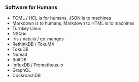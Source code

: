 ### Software for Humans

- TOML / HCL is for humans, JSON is to machines
- Markdown is to humans, Markdown to HTML is to machines
- Turnkey Linux
- NSQ.io
- Iris / nats.io / go-mangos
- RethinkDB / TokuMX
- TokuDB
- Nomad
- BoltDB
- InfluxDB / Prometheus.io
- GraphQL
- CockroachDB
